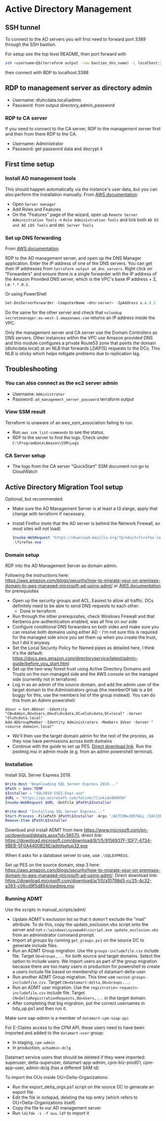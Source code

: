 # Active Directory Management

## SSH tunnel

To connect to the AD servers you will first need to forward port 3389 through the SSH bastion.

For setup see the top level README, then port forward with

```sh
ssh <username>@$(terraform output -raw bastion_dns_name) -L localhost:3388:ad_management.vpc.local:3389
```

then connect with RDP to localhost:3388

## RDP to management server as directory admin

* Username: dluhcdata.local\admin
* Password: from output directory_admin_password

### RDP to CA server

If you need to connect to the CA server, RDP to the management server first and then from there RDP to the CA.

* Username: Administrator
* Password: get password data and decrypt it

## First time setup

### Install AD management tools

This should happen automatically via the instance's user data, but you can also perform the installation manually. From [AWS documentation](https://docs.aws.amazon.com/directoryservice/latest/admin-guide/ms_ad_install_ad_tools.html):

* Open `Server manager`
* Add Roles and Features
* On the "Features" page of the wizard, open up `Remote Server Administration Tools` -> `Role Administration Tools` and tick both `AD DS and AD LDS Tools` and `DNS Server Tools`

### Set up DNS forwarding

From [AWS documentation](https://aws.amazon.com/blogs/networking-and-content-delivery/integrating-your-directory-services-dns-resolution-with-amazon-route-53-resolvers/).

RDP to the AD management server, and open up the DNS Manager application. Enter the IP address of one of the DNS servers. You can get their IP addresses from `terraform output ad_dns_servers`. Right click on "Forwarders" and ensure there is a single forwarder with the IP address of the Amazon Provided DNS server, which is the VPC's base IP address + 2, i.e. `*.*.0.2`.

Or using PowerShell

```powershell
Set-DnsServerForwarder -ComputerName <dns-server> -IpAddress x.x.0.2
```

Do the same for the other server and check that `nslookup secretsmanager.eu-west-1.amazonaws.com` returns an IP address inside the VPC.

Only the management server and CA server use the Domain Controllers as DNS servers.
Other instances within the VPC use Amazon provided DNS and this module configures a private Route53 zone that points the domain (dluhcdata.local) at an NLB that forwards LDAP(S) requests to the DCs. This NLB is sticky which helps mitigate problems due to replication lag.

## Troubleshooting

### You can also connect as the ec2 server admin

* Username: `Administrator`
* Password: `ad_management_server_password` terraform output

### View SSM result

Terraform is unaware of an aws_ssm_association failing to run.

* Run `aws ssm list-commands` to see the status.
* RDP to the server to find the logs. Check under `C:\ProgramData\Amazon\SSM\Logs`

### CA Server setup

* The logs from the CA server "QuickStart" SSM document run go to CloudWatch

## Active Directory Migration Tool setup

Optional, but recommended:

* Make sure the AD Management Server is at least a t3.xlarge, apply that change with terraform if necessary.
* Install Firefox (note that the AD server is behind the Network Firewall, so most sites will not load)

  ```powershell
  Invoke-WebRequest "https://download.mozilla.org/?product=firefox-latest&os=win64&lang=en-US" -OutFile firefox.exe
  .\firefox.exe
  ```

### Domain setup

RDP into the AD Management Server as domain admin.

Following the instructions here: <https://aws.amazon.com/blogs/security/how-to-migrate-your-on-premises-domain-to-aws-managed-microsoft-ad-using-admt/> or [AWS documentation](https://docs.aws.amazon.com/directoryservice/latest/admin-guide/ms_ad_tutorial_setup_trust_prepare_onprem.html) for prerequisites

* Open up the security groups and ACL. Easiest to allow all traffic. DCs definitely need to be able to send DNS requests to each other.
  * Done in terraform
* Run through the other prerequisites, check Windows Firewall and that Kerberos pre-authentication enabled, was all fine on our side
* Configure conditional DNS forwarders on both sides and make sure you can resolve both domains using either AD - I'm not sure this is required for the managed side since you set them up when you create the trust, but I did it anyway
* Set the Local Security Policy for Named pipes as detailed here, I think it's the default: <https://docs.aws.amazon.com/directoryservice/latest/admin-guide/before_you_start.html>
* Set up the two-way forest trust using Active Directory Domains and Trusts on the non-managed side and the AWS console on the managed side (currently not in terraform)
* Log in as an admin of the source domain, and add the admin user of the target domain to the Administrators group (the memberOf tab is a bit buggy for this, use the members list of the group instead). You can do this from an Admin powershell:
```
$User = Get-ADUser -Identity "CN=Admin,OU=Users,OU=dluhcdata,DC=dluhcdata,DC=local" -Server "dluhcdata.local"
Add-ADGroupMember -Identity Administrators -Members $User -Server "<source domain>.local"
```
* We'll then use the target domain admin for the rest of the process, as they now have permissions across both domains
* Continue with the guide to set up PES. [Direct download link](https://download.microsoft.com/download/a/1/0/a10798d3-cc25-4c32-a393-c06cd9f5d854/pwdmig.msi). Run the pwdmig.msi in admin mode (e.g. from an admin powershell terminal).

### Installation

Install SQL Server Express 2019.

```powershell
Write-Host "Downloading SQL Server Express 2019..."
$Path = $env:TEMP
$Installer = "SQL2019-SSEI-Expr.exe"
$URL = "https://go.microsoft.com/fwlink/?linkid=866658"
Invoke-WebRequest $URL -OutFile $Path\$Installer

Write-Host "Installing SQL Server Express..."
Start-Process -FilePath $Path\$Installer -Args "/ACTION=INSTALL /IACCEPTSQLSERVERLICENSETERMS /QUIET" -Verb RunAs -Wait
Remove-Item $Path\$Installer
```

Download and install ADMT from here <https://www.microsoft.com/en-us/download/details.aspx?id=56570>, direct link: <https://download.microsoft.com/download/9/1/5/9156937F-1DF7-4734-9BEB-5F0A4400B29E/admtsetup32.exe>

When it asks for a database server to use, use `.\SQLEXPRESS`.

Set up PES on the source domain, step 3 here: <https://aws.amazon.com/blogs/security/how-to-migrate-your-on-premises-domain-to-aws-managed-microsoft-ad-using-admt/>. Direct download link: <https://download.microsoft.com/download/a/1/0/a10798d3-cc25-4c32-a393-c06cd9f5d854/pwdmig.msi>

### Running ADMT

Use the scripts in manual_scripts/admt/
* Update ADMT's exclusion list so that it doesn't exclude the "mail" attribute. To do this, copy the update_exclusion.vbs script onto the server and run `c:\windows\syswow64\cscript.exe update_exclusion.vbs` from an administrator command prompt.
* Import all groups by running `get_groups.ps1` on the source DC to generate include files.
* Run an ADMT Group migration. Use the `groups-includefile.csv` include file. Target `OU=Groups,...` for both source and target domains. Select the option to include users. We import users as part of the group migration because there are too many users in production for powershell to create a users include file based on membership of datamart-delta-user
* Run another ADMT Group migration. This time use `nested-groups-includefile.csv`. Target `CN=datamart-delta,OU=Groups...`.
* Run an ADMT user migration. Use the `registration-requests-includefile.csv` include file. Target `CN=DeltaRegistrationRequests,OU=Users,...` in the target domain.
* After completing that big migration, put the correct usernames in tidy_up.ps1 and then run it. 

Make sure sap-admin is a member of `datamart-cpm-soap-api`

For E-Claims access to the CPM API, these users need to have been imported and added to the `datamart-user` group:
* In staging, `cpm-admin`
* In production, `achadmin-dclg`

Datamart service users that should be deleted if they were imported: superuser, delta-superuser, datamart-app-admin, cpm-biz-prod01, cpm-app-user, admin-dclg (has a different SAM id)

To import the OUs inside OU=Delta-Organizations:
* Run the export_delta_orgs.ps1 script on the source DC to generate an export file
* Edit the file in notepad, deleting the top entry (which refers to OU=Delta-Organizations itself)
* Copy the file to our AD management server
* Run `ldifde -i -f ous.ldf` to import it
